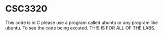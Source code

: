 # CSC3320
This code is in C please use a program called ubuntu or any program like ubuntu. To see the code being excuted. THIS IS FOR ALL OF THE LABS.
